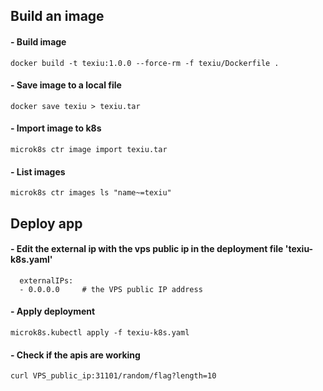## Build an image
#### - Build image  
`docker build -t texiu:1.0.0 --force-rm -f texiu/Dockerfile .`

#### - Save image to a local file  
`docker save texiu > texiu.tar`

#### - Import image to k8s  
`microk8s ctr image import texiu.tar`

#### - List images  
`microk8s ctr images ls "name~=texiu"`

## Deploy app
#### - Edit the external ip with the vps public ip in the deployment file 'texiu-k8s.yaml'
```
  externalIPs:
  - 0.0.0.0     # the VPS public IP address
```

#### - Apply deployment  
`microk8s.kubectl apply -f texiu-k8s.yaml`

#### - Check if the apis are working
`curl VPS_public_ip:31101/random/flag?length=10`
